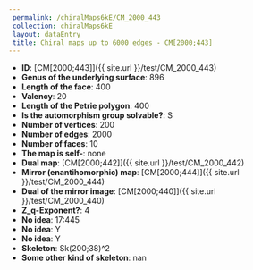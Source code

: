 ```yaml
--- 
 permalink: /chiralMaps6kE/CM_2000_443 
 collection: chiralMaps6kE
 layout: dataEntry
 title: Chiral maps up to 6000 edges - CM[2000;443]
---
```


- **ID**: [CM[2000;443]]({{ site.url }}/test/CM_2000_443)
- **Genus of the underlying surface**: 896
- **Length of the face**: 400
- **Valency**: 20
- **Length of the Petrie polygon**: 400
- **Is the automorphism group solvable?**: S
- **Number of vertices**: 200
- **Number of edges**: 2000
- **Number of faces**: 10
- **The map is self-**: none
- **Dual map**: [CM[2000;442]]({{ site.url }}/test/CM_2000_442)
- **Mirror (enantihomorphic) map**: [CM[2000;444]]({{ site.url }}/test/CM_2000_444)
- **Dual of the mirror image**: [CM[2000;440]]({{ site.url }}/test/CM_2000_440)
- **Z_q-Exponent?**: 4
- **No idea**:  17:445
- **No idea**: Y
- **No idea**: Y
- **Skeleton**: Sk(200;38)^2
- **Some other kind of skeleton**: nan
